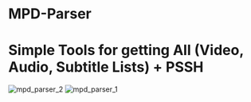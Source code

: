 # MPD-Parser
# Simple Tools for getting All (Video, Audio, Subtitle Lists) + PSSH

![mpd_parser_2](https://github.com/TANZ-lab/MPD-PARSER/assets/85926469/c3fce7dd-a7d1-493b-a9f5-e31f451cdff0)
![mpd_parser_1](https://github.com/TANZ-lab/MPD-PARSER/assets/85926469/38eb9f06-4c5d-457e-b634-d386c1abfaa8)
